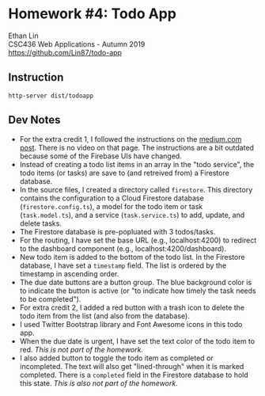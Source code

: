 # Homework #4: Todo App 
Ethan Lin  
CSC436 Web Applications - Autumn 2019  
https://github.com/Lin87/todo-app

## Instruction
`http-server dist/todoapp`

## Dev Notes
* For the extra credit 1, I followed the instructions on the [medium.com post](https://medium.com/@coderonfleek/firebase-firestore-and-angular-todo-list-application-d0fe760f6bca). There is no video on that page. The instructions are a bit outdated because some of the Firebase UIs have changed.
* Instead of creating a todo list items in an array in the "todo service", the todo items (or tasks) are save to (and retreived from) a Firestore database.
* In the source files, I created a directory called `firestore`. This directory contains the configuration to a Cloud Firestore database (`firestore.config.ts`), a model for the todo item or task (`task.model.ts`), and a service (`task.service.ts`) to add, update, and delete tasks.
* The Firestore database is pre-popluated with 3 todos/tasks.
* For the routing, I have set the base URL (e.g., localhost:4200) to redirect to the dashboard component (e.g., localhost:4200/dashboard).
* New todo item is added to the bottom of the todo list. In the Firestore database, I have set a `timestamp` field. The list is ordered by the timestamp in ascending order.
* The due date buttons are a button group. The blue background color is to indicate the button is active (or "to indicate how timely the task needs to be completed").
* For extra credit 2, I added a red button with a trash icon to delete the todo item from the list (and also from the database).
* I used Twitter Bootstrap library and Font Awesome icons in this todo app.
* When the due date is urgent, I have set the text color of the todo item to red. _This is not part of the homework._
* I also added button to toggle the todo item as completed or incompleted. The text will also get "lined-through" when it is marked completed. There is a `completed` field in the Firestore database to hold this state. _This is also not part of the homework._